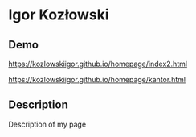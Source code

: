 # Igor Kozłowski

## Demo

https://kozlowskiigor.github.io/homepage/index2.html

https://kozlowskiigor.github.io/homepage/kantor.html

## Description

Description of my page
